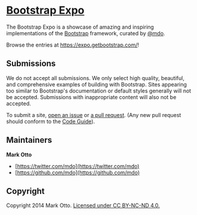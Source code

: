 # [Bootstrap Expo](https://expo.getbootstrap.com/)

The Bootstrap Expo is a showcase of amazing and inspiring implementations of the [Bootstrap](https://getbootstrap.com/) framework, curated by [@mdo](https://github.com/mdo).

Browse the entries at <https://expo.getbootstrap.com/>!

## Submissions

We do not accept all submissions. We only select high quality, beautiful, and comprehensive examples of building with Bootstrap. Sites appearing too similar to Bootstrap's documentation or default styles generally will not be accepted. Submissions with inappropriate content will also not be accepted.

To submit a site, [open an issue](https://github.com/twbs/bootstrap-expo/issues/new) or [a pull request](https://github.com/twbs/bootstrap-expo/pulls/new). (Any new pull request should conform to the [Code Guide](http://github.com/mdo/code-guide)).

## Maintainers

**Mark Otto**

* [https://twitter.com/mdo](https://twitter.com/mdo)
* [https://github.com/mdo](https://github.com/mdo)

## Copyright

Copyright 2014 Mark Otto. [Licensed under CC BY-NC-ND 4.0.](https://creativecommons.org/licenses/by-nc-nd/4.0/)
